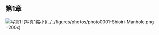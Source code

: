 ## 第1章
![写真1][photo0001]
![写真1縮小](../../figures/photos/photo0001-Shioiri-Manhole.png =200x)

[photo0001]:../../figures/photos/photo0001-Shioiri-Manhole.png
